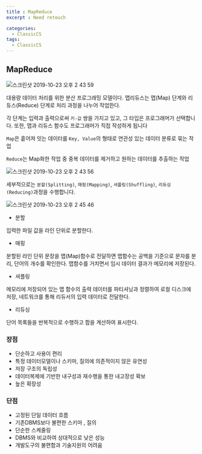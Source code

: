 ```yaml
---
title : MapReduce
excerpt : Need retouch

categories:
  - ClassicCS
tags:
  - ClassicCS
---
```


## MapReduce

![스크린샷 2019-10-23 오후 2 43 59](https://user-images.githubusercontent.com/44635266/67361458-ac422080-f5a3-11e9-84c3-041140643620.png)

대용량 데이터 처리를 위한 분산 프로그래밍 모델이다. 맵리듀스는 맵(Map) 단계와 리듀스(Reduce) 단계로 처리 과정을 나누어 작업한다.

각 단계는 입력과 출력으로써 `키-값` 쌍을 가지고 있고, 그 타입은 프로그래머가 선택합니다. 또한, 맵과 리듀스 함수도 프로그래머가 직접 작성하게 됩니다

`Map`은 흩어져 잇는 데이터를 `Key, Value`의 형태로 연관성 있는 데이터 분류로 묶는 작업

`Reduce`는 Map화한 작업 중 중복 데이터를 제거하고 원하는 데이터를 추출하는 작업

![스크린샷 2019-10-23 오후 2 43 56](https://user-images.githubusercontent.com/44635266/67361457-ac422080-f5a3-11e9-84e7-7da8d7f8b5fa.png)

세부적으로는 `분할(Splitting)`, `매핑(Mapping)`, `셔플링(Shuffling)`, `리듀싱(Reducing)`과정을 수행합니다.

![스크린샷 2019-10-23 오후 2 45 46](https://user-images.githubusercontent.com/44635266/67361702-66d22300-f5a4-11e9-8958-355182835fce.png)

* 분할

입력한 파일 값을 라인 단위로 분할한다.

* 매핑

분할된 라인 단위 문장을 맵(Map)함수로 전달하면 맵함수는 공백을 기준으로 문자를 분리, 단어의 개수를 확인한다. 맵함수를 거치면서 임시 데이터 결과가 메모리에 저장된다.

* 셔플링

메모리에 저장되어 있는 맵 함수의 출력 데이터를 파티셔닝과 정렬하여 로컬 디스크에 저장, 네트워크를 통해 리듀서의 입력 데이터로 전달한다.

* 리듀싱

단어 목록들을 반복적으로 수행하고 합을 계산하여 표시한다.

### 장점

* 단순하고 사용이 편리 
* 특정 데이터모델이나 스키마, 질의에 의존적이지 않은 유연성 
* 저장 구조의 독립성 
* 데이터복제에 기반한 내구성과 재수행을 통한 내고장성 확보 
* 높은 확장성

### 단점

* 고정된 단일 데이터 흐름 
* 기존DBMS보다 불편한 스키마 , 질의 
* 단순한 스케줄링 
* DBMS와 비교하여 상대적으로 낮은 성능 
* 개발도구의 불편함과 기술지원의 어려움 
